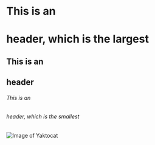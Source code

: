 # This is an <h1> header, which is the largest
## This is an <h2> header
###### This is an <h6> header, which is the smallest
  
  
  
![Image of Yaktocat](https://octodex.github.com/images/yaktocat.png)
